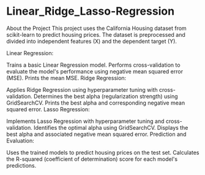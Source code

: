 # Linear_Ridge_Lasso-Regression

About the Project
This project uses the California Housing dataset from scikit-learn to predict housing prices. The dataset is preprocessed and divided into independent features (X) and the dependent target (Y).

Linear Regression:

Trains a basic Linear Regression model.
Performs cross-validation to evaluate the model's performance using negative mean squared error (MSE).
Prints the mean MSE.
Ridge Regression:

Applies Ridge Regression using hyperparameter tuning with cross-validation.
Determines the best alpha (regularization strength) using GridSearchCV.
Prints the best alpha and corresponding negative mean squared error.
Lasso Regression:

Implements Lasso Regression with hyperparameter tuning and cross-validation.
Identifies the optimal alpha using GridSearchCV.
Displays the best alpha and associated negative mean squared error.
Prediction and Evaluation:

Uses the trained models to predict housing prices on the test set.
Calculates the R-squared (coefficient of determination) score for each model's predictions.
